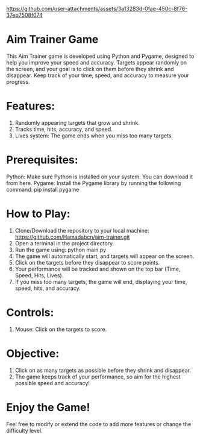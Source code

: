 https://github.com/user-attachments/assets/3a13283d-0fae-450c-8f76-37eb7508f074
# Aim Trainer Game
This Aim Trainer game is developed using Python and Pygame, designed to help you improve your speed and accuracy. Targets appear randomly on the screen, and your goal is to click on them before they shrink and disappear. Keep track of your time, speed, and accuracy to measure your progress.

# Features:
1. Randomly appearing targets that grow and shrink.
2. Tracks time, hits, accuracy, and speed.
3. Lives system: The game ends when you miss too many targets.

# Prerequisites:
Python: Make sure Python is installed on your system. You can download it from here.
Pygame: Install the Pygame library by running the following command: pip install pygame

# How to Play:
1. Clone/Download the repository to your local machine: https://github.com/Hamadabcn/aim-trainer.git
2. Open a terminal in the project directory.
3. Run the game using: python main.py
4. The game will automatically start, and targets will appear on the screen.
5. Click on the targets before they disappear to score points.
6. Your performance will be tracked and shown on the top bar (Time, Speed, Hits, Lives).
7. If you miss too many targets, the game will end, displaying your time, speed, hits, and accuracy.

# Controls:
1. Mouse: Click on the targets to score.

# Objective:
1. Click on as many targets as possible before they shrink and disappear.
2. The game keeps track of your performance, so aim for the highest possible speed and accuracy!

# Enjoy the Game!
Feel free to modify or extend the code to add more features or change the difficulty level.
